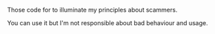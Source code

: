 Those code for to illuminate my principles about scammers.

You can use it but I'm not responsible about bad behaviour and usage. 

